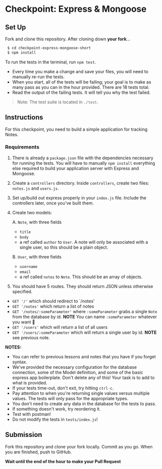 # Checkpoint: Express & Mongoose

## Set Up

Fork and clone this repository. After cloning down **your fork**...

```bash
 $ cd checkpoint-express-mongoose-short
 $ npm install
```

To run the tests in the terminal, run `npm test`.

- Every time you make a change and save your files, you will need to manually
  re-run the tests.
- When you start, all of the tests will be failing; your goal is to make as many
  pass as you can in the hour provided. There are 18 tests total.
- Read the output of the failing tests. It will tell you why the test failed.

> Note: The test suite is located in `./test`.

## Instructions

For this checkpoint, you need to build a simple application for tracking Notes.

### Requirements

1. There is already a `package.json` file with the dependencies necessary for
   running the tests. You will have to manually `npm install` everything else
   required to build your application server with Express and Mongoose.

2. Create a `controllers` directory. Inside `controllers`, create two files:
   `notes.js` and `users.js`.

3. Set up/build out express properly in your `index.js` file. Include the
   controllers later, once you've built them.

4. Create two models:

   A. `Note`, with three fields

   - `title`
   - `body`
   - a ref called `author` to `User`. A note will only be associated with a
     single user, so this should be a plain object.

   B. `User`, with three fields

   - `username`
   - `email`
   - a ref called `notes` to `Note`. This should be an array of objects.

5. You should have 5 routes. They should return JSON unless otherwise specified.

- `GET '/'` which should redirect to `/notes'
- `GET '/notes'` which return a list of notes
- `GET '/notes/:someParameter'` where `:someParameter` grabs a single `Note`
  from the database by id. **NOTE** You can name `:someParameter` whatever you
  want 😬
- `GET '/users'` which will return a list of all users
- `GET '/users/:someParameter` which will return a single user by id. **NOTE**
  see previous note.

**NOTES:**

- You can refer to previous lessons and notes that you have if you forget
  syntax.
- We've provided the necessary configuration for the database connection, some
  of the Model definition, and some of the basic express app boilerplate. Don't
  delete any of this! Your task is to add to what is provided.
- If your tests time-out, don't exit, try hitting `ctrl-c`.
- Pay attention to when you're returning single values versus multiple values.
  The tests will only pass for the appropriate types.
- You don't need to create any data in the database for the tests to pass.
- If something doesn't work, try reordering it.
- Test with postman!
- Do not modify the tests in `tests/index.js`!

## Submission

Fork this repository and clone your fork locally. Commit as you go. When you are
finished, push to GitHub.

**Wait until the end of the hour to make your Pull Request**